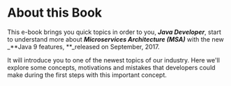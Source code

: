 # About this Book

This e-book brings you quick topics in order to you, _**Java Developer**_, start to understand more about _**Microservices Architecture \(MSA\)**_ with the new \_**Java 9 features, **\_released on September, 2017.

It will introduce you to one of the newest topics of our industry. Here we'll explore some concepts, motivations and mistakes that developers could make during the first steps with this important concept.

